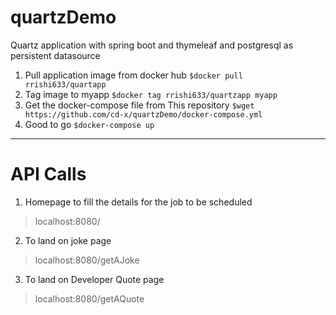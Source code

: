 # quartzDemo
Quartz application with spring boot and thymeleaf and postgresql as persistent datasource


1. Pull application image from docker hub  `$docker pull rrishi633/quartapp`
2. Tag image to myapp `$docker tag rrishi633/quartzapp myapp`
3. Get the docker-compose file from This repository `$wget https://github.com/cd-x/quartzDemo/docker-compose.yml`
4. Good to go `$docker-compose up`

-------------------------------------------------------------------------

# API Calls

1. Homepage to fill the details for the job to be scheduled 
> localhost:8080/
2. To land on joke page
> localhost:8080/getAJoke
3. To land on Developer Quote page
> localhost:8080/getAQuote
